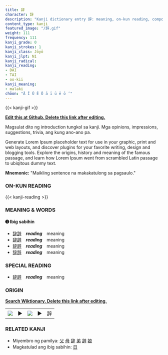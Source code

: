 ```yaml
---
title: 辞
character: 辞
description: "Kanji dictionary entry 辞: meaning, on-kun reading, compounds, origin, related kanji"
content_type: kanji
featured_image: "/辞.gif"
weight: 111
frequency: 111
kanji_grade: 0
kanji_strokes: 1
kanji_class: Jōyō
kanji_jlpt: N1
kanji_radical: 
kanji_reading: 
- DAI
- TAI
- oo-kii
kanji_meaning:
- malaki
chōon: "Ā Ī Ū Ē Ō ā ī ū ē ō ’"
---
```

[//]: # (Don't edit the line below. Kanji animated GIF code is automatically generated.)
{{< kanji-gif >}}

[//]: # (Edit below this line.)

**[Edit this at Github. Delete this link after editing.](https://github.com/tim0g/tim/tree/main/content/kanji/辞/index.md)**

Magsulat dito ng introduction tungkol sa kanji. Mga opinions, impressions, suggestions, trivia, ang kung ano-ano pa.

Generate Lorem Ipsum placeholder text for use in your graphic, print and web layouts, and discover plugins for your favorite writing, design and blogging tools. Explore the origins, history and meaning of the famous passage, and learn how Lorem Ipsum went from scrambled Latin passage to ubiqitous dummy text.
 
**Mnemonic:** "Maikling sentence na makakatulong sa pagsaulo."

### ON-KUN READING

[//]: # (Don't edit the line below. ON-KUN READING code is automatically generated.)
{{< kanji-reading >}}

### MEANING & WORDS

#### ➊ **Ibig sabihin**
  - [辞](../辞)[辞](../辞)　***reading***　meaning
  - [辞](../辞)[辞](../辞)　***reading***　meaning
  - [辞](../辞)[辞](../辞)　***reading***　meaning
  - [辞](../辞)[辞](../辞)　***reading***　meaning

### SPECIAL READING
  - [辞](../辞)[辞](../辞)　***reading***　meaning

### ORIGIN

**[Search Wiktionary. Delete this link after editing.](https://wiktionary.org/wiki/辞)**
<table class="kanji-table"><tr><td>
<img src="60px-辞-bronze.svg.png">
</td><td>▶</td><td>
<img src="60px-辞-oracle.svg.png">
</td><td>▶</td>
<td class="kanji-origin">辞</td>
</tr></table>

### RELATED KANJI
- Miyembro ng pamilya: [父](../父) [母](../母) [辞](../辞) [弟](../弟) [辞](../辞) [娘](../娘)
- Magkatulad ang ibig sabihin: [日](../日)
